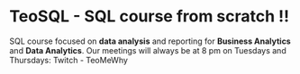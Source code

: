 # TeoSQL - SQL course from scratch !!
SQL course focused on **data analysis** and reporting for **Business Analytics** and **Data Analytics**.
Our meetings will always be at 8 pm on Tuesdays and Thursdays: Twitch - TeoMeWhy
